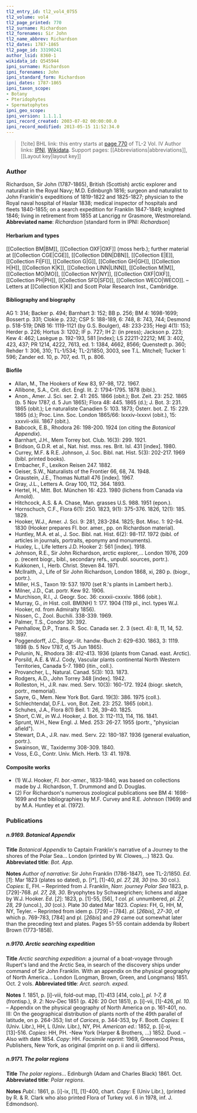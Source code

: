 ```yaml
---
tl2_entry_id: tl2_vol4_0755
tl2_volume: vol4
tl2_page_printed: 770
tl2_surname: Richardson
tl2_forenames: Sir John
tl2_name_abbrev: Richardson
tl2_dates: 1787-1865
tl2_page_id: 33190241
author_lsid: 8360-1
wikidata_id: Q545944
ipni_surname: Richardson
ipni_forenames: John
ipni_standard_form: Richardson
ipni_dates: 1787-1865
ipni_taxon_scope: 
- Botany
- Pteridophytes
- Spermatophytes
ipni_geo_scope: 
ipni_version: 1.1.1.1
ipni_record_created: 2003-07-02 00:00:00.0
ipni_record_modified: 2013-05-15 11:52:34.0
---
```


> [!cite] BHL link: this entry starts at [page 770](https://www.biodiversitylibrary.org/page/33190241) of TL-2 Vol. IV
> Author links: [IPNI](https://www.ipni.org/a/8360-1), [Wikidata](https://www.wikidata.org/wiki/Q545944). Support pages: [[Abbreviations|abbreviations]], [[Layout key|layout key]]

### Author

Richardson, Sir John (1787-1865), British (Scottish) arctic explorer and naturalist in the Royal Navy; M.D. Edinburgh 1816; surgeon and naturalist to John Franklin's expeditions of 1819-1822 and 1825-1827; physician to the Royal naval hospital of Haslar 1838; medical inspector of hospitals and fleets 1840-1855; on a search expedition for Franklin 1847-1849; knighted 1846; living in retirement from 1855 at Lancrigg nr Grasmore, Westmoreland. 
**Abbreviated name**: *Richardson* \[standard form in IPNI: *Richardson*\]

#### Herbarium and types

[[Collection BM|BM]], [[Collection OXF|OXF]] (moss herb.); further material at [[Collection CGE|CGE]], [[Collection DBN|DBN]], [[Collection E|E]], [[Collection FI|FI]], [[Collection G|G]], [[Collection GH|GH]], [[Collection H|H]], [[Collection K|K]], [[Collection LINN|LINN]], [[Collection M|M]], [[Collection MO|MO]], [[Collection NY|NY]], [[Collection OXF|OXF]], [[Collection PH|PH]], [[Collection SFD|SFD]], [[Collection WECO|WECO]]. – Letters at [[Collection K|K]] and Scott Polar Research Inst., Cambridge.

#### Bibliography and biography

AG 1: 314; Backer p. 494; Barnhart 3: 152; BB p. 256; BM 4: 1698-1699; Bossert p. 331; Clokie p. 232; CSP 5: 188-189, 6: 748, 8: 743, 744; Desmond p. 518-519; DNB 16: 1119-1121 (by G.S. Boulger), 48: 233-235; Hegi 4(1): 153; Herder p. 226; Hortus 3: 1202; IF p. 727; IH 2: (in press); Jackson p. 223; Kew 4: 462; Lasègue p. 192-193, 581 \[index\]; LS 22211-22212; ME 3: 402, 423, 437; PR 1214, 4222, 7613, ed. 1: 1384, 4662, 8566; Quenstedt p. 360; Rehder 1: 306, 310; TL-1/534; TL-2/1850, 3003, see T.L. Mitchell; Tucker 1: 596; Zander ed. 10, p. 707, ed. 11, p. 806.

#### Biofile

- Allan, M., The Hookers of Kew 83, 97-98, 172. 1967.
- Allibone, S.A., Crit. dict. Engl. lit. 2: 1794-1795. 1878 (bibl.).
- Anon., Amer. J. Sci. ser. 2. 41: 265. 1866 (obit.); Bot. Zeit. 23: 252. 1865 (b. 5 Nov 1787, d. 5 Jun 1865); Flora 48: 445. 1865 (d.); J. Bot. 3: 231. 1865 (obit.); Le naturaliste Canadien 5: 103. 1873; Österr. bot. Z. 15: 229. 1865 (d.); Proc. Linn. Soc. London 1865/66: lxxxiv-lxxxvi (obit.), 15: xxxvii-xliii. 1867 (obit.).
- Babcock, E.B., Rhodora 26: 198-200. 1924 (on citing the *Botanical Appendix*).
- Barnhart, J.H., Mem Torrey bot. Club. 16(3): 299. 1921.
- Bridson, G.D.R. et al., Nat. hist. mss. res. Brit. Isl. 431 \[index\]. 1980.
- Currey, M.F. & R.E. Johnson, J. Soc. Bibl. nat. Hist. 5(3): 202-217. 1969 (bibl. printed books).
- Embacher, F., Lexikon Reisen 247. 1882.
- Geiser, S.W., Naturalists of the Frontier 66, 68, 74. 1948.
- Graustein, J.E., Thomas Nuttall 476 \[index\]. 1967.
- Gray, J.L., Letters A. Gray 100, 112, 364. 1893.
- Hertel, H., Mitt. Bot. München 16: 423. 1980 (lichens from Canada via Arnold).
- Hitchcock, A.S. & A. Chase, Man. grasses U.S. 988. 1951 (epon.).
- Hornschuch, C.F., Flora 6(1): 250. 1823, 9(1): 375-376. 1826, 12(1): 185. 1829.
- Hooker, W.J., Amer. J. Sci. 9: 281, 283-284. 1825; Bot. Misc. 1: 92-94. 1830 (Hooker prepares Fl. bor. amer., pp. on Richardson material).
- Huntley, M.A. et al., J. Soc. Bibl. nat. Hist. 6(2): 98-117. 1972 (bibl. of articles in journals, portraits, eponymy and monuments).
- Huxley, L., Life letters J.D. Hooker 2: 561 \[index\]. 1918.
- Johnson, R.E., Sir John Richardson, arctic explorer,... London 1976, 209 p. (recent biogr., bibl., secondary refs., unpubl. sources, portr.).
- Kukkonen, I., Herb. Christ. Steven 84. 1971.
- McIlraith, J., Life of Sir John Richardson, London 1868, xi, 280 p. (biogr., portr.).
- Miller, H.S., Taxon 19: 537. 1970 (set R.'s plants in Lambert herb.).
- Milner, J.D., Cat. portr. Kew 92. 1906.
- Murchison, R.I., J. Geogr. Soc. 36: cxxxii-cxxxiv. 1866 (obit.).
- Murray, G., *in* Hist. coll. BM(NH) 1: 177. 1904 (119 pl., incl. types W.J. Hooker, rd. from Admiralty 1856).
- Nissen, C., Zool. Buchili. 338-339. 1969.
- Palmer, T.S., Condor 30: 392.
- Penhallow, D.P., Trans. R. Soc. Canada ser. 2. 3 (sect. 4): 8, 11, 14, 52. 1897.
- Poggendorff, J.C., Biogr.-lit. handw.-Buch 2: 629-630. 1863, 3: 1119. 1898 (b. 5 Nov 1787, d, 15 Jun 1865).
- Polunin, N., Rhodora 38: 412-413. 1936 (plants from Canad. east. Arctic).
- Porsild, A.E. & W.J. Cody, Vascular plants continental North Western Territories, Canada 5-7. 1980 (itin., coll.).
- Provancher, L., Natural. Canad. 5(3): 103. 1873.
- Rodgers, A.D., John Torrey 348 \[index\]. 1942.
- Rolleston, H., J.R. nav. med. Serv. 10(3): 160-172. 1924 (biogr. sketch, portr., memorial).
- Sayre, G., Mem. New York Bot. Gard. 19(3): 386. 1975 (coll.).
- Schlechtendal, D.F.L. von, Bot. Zeit. 23: 252. 1865 (obit.).
- Schuhes, J.A., Flora 8(1) Beil. 1: 26, 39-40. 1825.
- Short, C.W., *in* W.J. Hooker, J. Bot. 3: 112-113, 114, 116. 1841.
- Sprunt, W.H., New Engl. J. Med. 253: 26-27. 1955 (portr., "physician afield").
- Stewart, D.A., J.R. nav. med. Serv. 22: 180-187. 1936 (general evaluation, portr.).
- Swainson, W., Taxidermy 308-309. 1840.
- Voss, E.G., Contr. Univ. Mich. Herb. 13: 41. 1978.

#### Composite works

- (1) W.J. Hooker, *Fl. bor.-amer.*, 1833-1840, was based on collections made by J. Richardson, T. Drummond and D. Douglas.
- (2) For Richardson's numerous zoological publications see BM 4: 1698-1699 and the bibliographies by M.F. Curvey and R.E. Johnson (1969) and by M.A. Huntley et al. (1972).

### Publications

##### n.9169. Botanical Appendix

**Title**
*Botanical Appendix* to Captain Franklin's narrative of a Journey to the shores of the Polar Sea... London (printed by W. Clowes,...) 1823. Qu.
**Abbreviated title**: *Bot. App.*

**Notes**
*Author of narrative*: Sir John Franklin (1786-1847), see TL-2/1850.
*Ed*. \[*1*\]: Mar 1823 (plates so dated), p. \[i\*\], \[1\]-40, *pl. 27, 28, 30* (no. 30 col.). *Copies*: E, FH. – Reprinted from J. Franklin, *Narr. journey Polar Sea* 1823, p. \[729\]-768. *pl. 27, 28, 30*. Bryophytes by Schwaegrichen; lichens and algae by W.J. Hooker.
*Ed*. \[*2*\]: 1823, p. \[1\]-55, \[56\], *1 col. pl.* unnumbered, *pl. 27, 28, 29* (uncol.), *30* (col.). Plate 30 dated Mar 1823. *Copies*: FH, G, HH, M, NY, Teyler. – Reprinted from idem p. \[729\] – \[784\]. *pl*. \[*26bis*\], *27-30*, of which p. 769-783, \[784\] and pl. \[*26bis*\] and *29* came out somewhat later than the preceding text and plates. Pages 51-55 contain addenda by Robert Brown (1773-1858).

##### n.9170. Arctic searching expedition

**Title**
*Arctic searching expedition*: a journal of a boat-voyage through Rupert's land and the Arctic Sea, in search of the discovery ships under command of Sir John Franklin. With an appendix on the physical geography of North America... London (Longman, Brown, Green, and Longmans) 1851. Oct. 2 vols.
**Abbreviated title**: *Arct. search. exped.*

**Notes**
*1*. 1851, p. \[i\]-viii, fold-out map, \[1\]-413 \[414, colo.\], *pl. 1-7, 8* (frontisp.), *9*.
*2*: Nov-Dec 1851 (p. 426: 20 Oct 1851), p. \[i\]-vii, \[1\]-426, *pl. 10.* – Appendix on the physical geography of North America on p. 161-401, no. III: On the geographical distribution of plants north of the 49th parallel of latitude, on p. 264-353; list of *Carices*, p. 344-353, by F. Boott.
*Copies*: E (Univ. Libr.), HH, L (Univ. Libr.), NY, PH.
*American ed*.: 1852, p. \[i\]-xi, \[13\]-516. *Copies*: HH, PH. -New York (Harper & Brothers, ...) 1852. Duod. – Also with date 1854. *Copy*: HH.
*Facsimile reprint*: 1969, Greenwood Press, Publishers, New York, as original (imprint on p. ii and iii differs).

##### n.9171. The polar regions

**Title**
*The polar regions*... Edinburgh (Adam and Charles Black) 1861. Oct.
**Abbreviated title**: *Polar regions*.

**Notes**
*Publ*.: 1861, p. \[i\]-ix, \[1\], \[1\]-400, chart. *Copy*: E (Univ Libr.), (printed by R. & R. Clark who also printed Flora of Turkey vol. 6 in 1978, inf. J. Edmondson).

